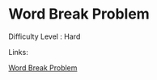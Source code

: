 # Word Break Problem

Difficulty Level : Hard

Links:

[Word Break Problem](https://www.geeksforgeeks.org/problems/word-break-trie--141631/1?itm_source=geeksforgeeks&itm_medium=article&itm_campaign=practice_card)
